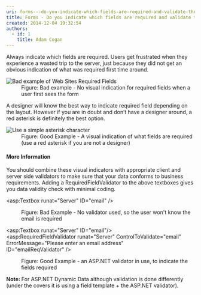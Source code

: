 ```yaml
---
uri: forms---do-you-indicate-which-fields-are-required-and-validate-them
title: Forms - Do you indicate which fields are required and validate them?
created: 2014-12-04 19:32:54
authors:
  - id: 1
    title: Adam Cogan
---
```





<span class='intro'> <p>Always indicate which fields are required. Users get frustrated when they experience a wasted trip to the server, just because they did not get an obvious indication of what was required first time around.</p> </span>

<dl class="badImage"><dt><img src="/PublishingImages/Required-field_Bad-example.jpg" alt="Bad example of Web Sites Required Fields" /></dt><dd>Figure&#58; Bad example - No visual indication for required fields when a user first sees the form</dd></dl><p>A designer will know the best way to indicate required field depending on the layout. However if you are in doubt and don’t have a designer around, a red asterisk is definitely the best option.</p><dl class="goodImage"><dt><img src="/PublishingImages/Redstar_Good-example.jpg" alt="Use a simple asterisk character" /></dt><dd>Figure&#58; Good Example - A visual indication of what fields are required (use a red asterisk if you are not a designer)</dd></dl><h4>More Information</h4><p>You should combine these visual indicators with appropriate client and server side validators to make sure that your data conforms to business requirements. Adding a RequiredFieldValidator to the above textboxes gives you data validity check with minimal coding.</p><dl class="badImage"><dt><p class="ssw15-rteElement-CodeArea">&lt;asp&#58;Textbox runat=&quot;Server&quot; ID=&quot;email&quot; /&gt;</p></dt><dd>Figure&#58; Bad Example - No validator used, so the user won't know the email is required</dd></dl><dl class="goodImage"><dt><p class="ssw15-rteElement-CodeArea">&lt;asp&#58;Textbox runat=&quot;Server&quot; ID=&quot;email&quot;/&gt;
    <br>&lt;asp&#58;RequiredFieldValidator runat=&quot;Server&quot; ControlToValidate=&quot;email&quot; ErrorMessage=&quot;Please enter an email address&quot;
    <br>ID=&quot;emailReqValidator&quot; /&gt;</p></dt><dd>Figure&#58; Good Example - an ASP.NET validator in use, to indicate the fields required</dd></dl><div class="greyBox"><p><strong>Note&#58; </strong>For ASP.NET Dynamic Data although validation is done differently (under the covers it is using a field template + the ASP.NET validator).​</p></div>


